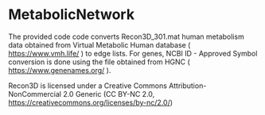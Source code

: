 # MetabolicNetwork

The provided code code converts Recon3D_301.mat human metabolism data obtained from Virtual Metabolic Human database ( https://www.vmh.life/ ) to edge lists.
For genes, NCBI ID - Approved Symbol conversion is done using the file obtained from HGNC ( https://www.genenames.org/ ).

Recon3D is licensed under a Creative Commons Attribution-NonCommercial 2.0 Generic (CC BY-NC 2.0, https://creativecommons.org/licenses/by-nc/2.0/)
